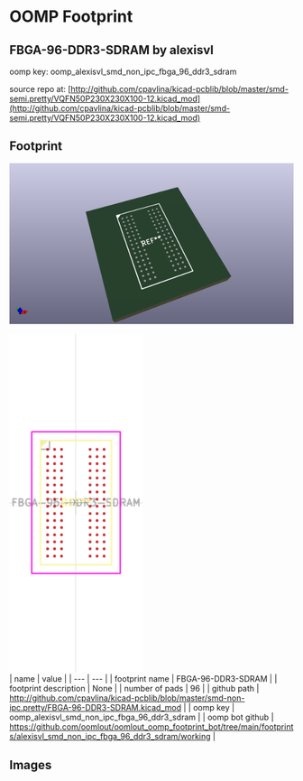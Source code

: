 # OOMP Footprint  
## FBGA-96-DDR3-SDRAM  by alexisvl  
  
oomp key: oomp_alexisvl_smd_non_ipc_fbga_96_ddr3_sdram  
  
source repo at: [http://github.com/cpavlina/kicad-pcblib/blob/master/smd-semi.pretty/VQFN50P230X230X100-12.kicad_mod](http://github.com/cpavlina/kicad-pcblib/blob/master/smd-semi.pretty/VQFN50P230X230X100-12.kicad_mod)  
## Footprint  
  
[![working_kicad_pcb_3d.png](working_kicad_pcb_3d_600.png)](working_kicad_pcb_3d.png)  
  
[![working.png](working_600.png)](working.png)  
| name | value | 
| --- | --- | 
| footprint name | FBGA-96-DDR3-SDRAM | 
| footprint description | None | 
| number of pads | 96 | 
| github path | http://github.com/cpavlina/kicad-pcblib/blob/master/smd-non-ipc.pretty/FBGA-96-DDR3-SDRAM.kicad_mod | 
| oomp key | oomp_alexisvl_smd_non_ipc_fbga_96_ddr3_sdram | 
| oomp bot github | https://github.com/oomlout/oomlout_oomp_footprint_bot/tree/main/footprints/alexisvl_smd_non_ipc_fbga_96_ddr3_sdram/working | 
## Images  
